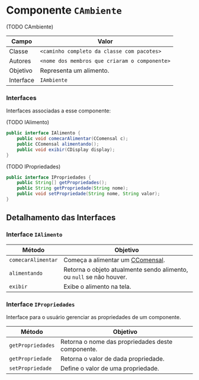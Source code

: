 # Componente `CAmbiente`

(TODO CAmbiente)

Campo | Valor
----- | -----
Classe | `<caminho completo da classe com pacotes>`
Autores | `<nome dos membros que criaram o componente>`
Objetivo | Representa um alimento.
Interface | `IAmbiente`

### Interfaces

Interfaces associadas a esse componente:

(TODO IAlimento)

```java
public interface IAlimento {
    public void comecarAlimentar(CComensal c);
    public CComensal alimentando();
    public void exibir(CDisplay display);
}
```

(TODO IPropriedades)

```java
public interface IPropriedades {
    public String[] getPropriedades();
    public String getPropriedade(String nome);
    public void setPropriedade(String nome, String valor);
}
```

## Detalhamento das Interfaces

### Interface `IAlimento`

Método | Objetivo
------ | --------
`comecarAlimentar` | Começa a alimentar um [CComensal](CComensal.md).
`alimentando` | Retorna o objeto atualmente sendo alimento, ou `null` se não houver.
`exibir` | Exibe o alimento na tela.

### Interface `IPropriedades`

Interface para o usuário gerenciar as propriedades de um componente.

Método | Objetivo
------ | --------
`getPropriedades` | Retorna o nome das propriedades deste componente.
`getPropriedade` | Retorna o valor de dada propriedade.
`setPropriedade` | Define o valor de uma propriedade.
